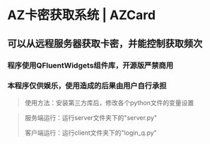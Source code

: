 # AZ卡密获取系统 | AZCard

## 可以从远程服务器获取卡密，并能控制获取频次

### 程序使用QFluentWidgets组件库，开源版严禁商用

### 本程序仅供娱乐，使用造成的后果由用户自行承担

> 使用方法：安装第三方库后，修改各个python文件的变量设置

>服务端运行：运行server文件夹下的"server.py"
> 
> 客户端运行：运行client文件夹下的"login_q.py"

